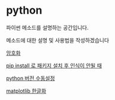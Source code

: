 # python
파이썬 메소드를 설명하는 공간입니다.

메소드에 대한 설명 및 사용법을 작성하겠습니다


[암호화](https://github.com/bigstones/python/blob/master/%5B99%5D%EB%82%B4%EB%B6%80_pycryptodome.py)

[pip install 로 패키지 설치 후 인식이 안될 때](https://github.com/bigstones/python/blob/master/module%20%EC%9D%B8%EC%8B%9D%EC%9D%B4%20%EC%95%88%EB%90%A0%20%EB%95%8C)

[python 버전 수동설정](https://github.com/bigstones/python/blob/master/python%20%EB%B2%84%EC%A0%84%20%EC%98%A4%EB%A5%98%20%EB%82%AC%EC%9D%84%20%EB%95%8C)

[matplotlib 한글화](https://github.com/bigstones/python/blob/master/Matplotlib%20%ED%95%9C%EA%B8%80%ED%99%94.ipynb)

